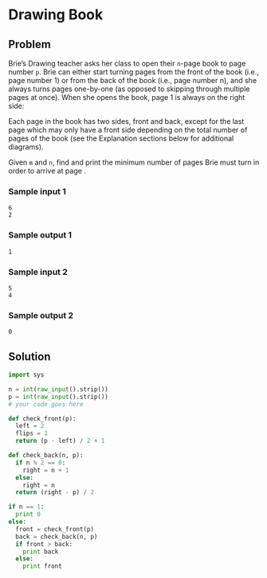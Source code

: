 # Drawing Book

## Problem
Brie’s Drawing teacher asks her class to open their `n`-page book to page number `p`. Brie can either start turning pages from the front of the book (i.e., page number 1) or from the back of the book (i.e., page number n), and she always turns pages one-by-one (as opposed to skipping through multiple pages at once). When she opens the book, page 1 is always on the right side:

Each page in the book has two sides, front and back, except for the last page which may only have a front side depending on the total number of pages of the book (see the Explanation sections below for additional diagrams).

Given `m` and `n`, find and print the minimum number of pages Brie must turn in order to arrive at page .

### Sample input 1
```
6
2
```

### Sample output 1
```
1
```

### Sample input 2
```
5
4
```

### Sample output 2
```
0
```

## Solution
```python
import sys

n = int(raw_input().strip())
p = int(raw_input().strip())
# your code goes here

def check_front(p):
  left = 2
  flips = 1
  return (p - left) / 2 + 1

def check_back(n, p):
  if n % 2 == 0:
    right = n + 1
  else:
    right = n
  return (right - p) / 2

if n == 1:
  print 0
else:
  front = check_front(p)
  back = check_back(n, p)
  if front > back:
    print back
  else:
    print front
```